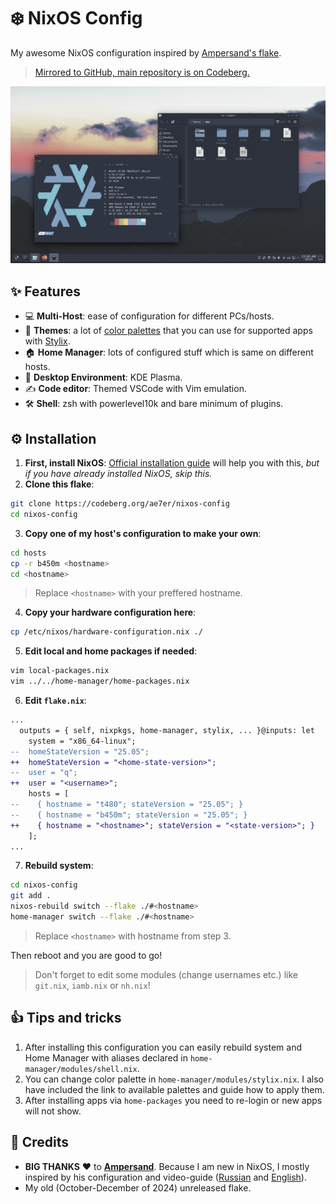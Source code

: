 # ❄️ NixOS Config
My awesome NixOS configuration inspired by [Ampersand's flake](https://github.com/Andrey0189/nixos-config-reborn).  
> [Mirrored to GitHub, main repository is on Codeberg.](https://codeberg.org/ae7er/nixos-config)

![Screenshot of system](./assets/screenshot1.png)

## ✨ Features
- 💻 **Multi-Host**: ease of configuration for different PCs/hosts.
- 🎨 **Themes**: a lot of [color palettes](https://github.com/tinted-theming/schemes) that you can use for supported apps with [Stylix](https://nix-community.github.io/stylix/configuration.html#handmade-schemes).
- 🏠 **Home Manager**: lots of configured stuff which is same on different hosts.
- 👣 **Desktop Environment**: KDE Plasma. 
- ✍️ **Code editor**: Themed VSCode with Vim emulation.
- 🛠️ **Shell**: zsh with powerlevel10k and bare minimum of plugins.

## ⚙️ Installation
1. **First, install NixOS**: [Official installation guide](https://nixos.org/manual/nixos/stable/#sec-installation) will help you with this, *but if you have already installed NixOS, skip this.*  
2. **Clone this flake**:
  ```bash
  git clone https://codeberg.org/ae7er/nixos-config
  cd nixos-config
  ```
3. **Copy one of my host's configuration to make your own**:
  ```bash
  cd hosts
  cp -r b450m <hostname>
  cd <hostname>
  ```
  > Replace `<hostname>` with your preffered hostname.
4. **Copy your hardware configuration here**:
  ```bash
  cp /etc/nixos/hardware-configuration.nix ./
  ```
5. **Edit local and home packages if needed**:
  ```bash
  vim local-packages.nix
  vim ../../home-manager/home-packages.nix
  ```
6. **Edit `flake.nix`**:
  ```diff
  ...
    outputs = { self, nixpkgs, home-manager, stylix, ... }@inputs: let
      system = "x86_64-linux";
  --  homeStateVersion = "25.05";
  ++  homeStateVersion = "<home-state-version>";
  --  user = "q";
  ++  user = "<username>";
      hosts = [
  --    { hostname = "t480"; stateVersion = "25.05"; }
  --    { hostname = "b450m"; stateVersion = "25.05"; }
  ++    { hostname = "<hostname>"; stateVersion = "<state-version>"; }
      ];
  ...
  ```
7. **Rebuild system**:
  ```bash
  cd nixos-config
  git add .
  nixos-rebuild switch --flake ./#<hostname>
  home-manager switch --flake ./#<hostname>
  ```
  > Replace `<hostname>` with hostname from step 3.  

Then reboot and you are good to go!
> Don't forget to edit some modules (change usernames etc.) like `git.nix`, `iamb.nix` or `nh.nix`!

## 👍 Tips and tricks
1. After installing this configuration you can easily rebuild system and Home Manager with aliases declared in `home-manager/modules/shell.nix`.
2. You can change color palette in `home-manager/modules/stylix.nix`. I also have included the link to available palettes and guide how to apply them.
3. After installing apps via `home-packages` you need to re-login or new apps will not show.

## 🤝 Credits
- **BIG THANKS** ❤️ to [**Ampersand**](https://github.com/Andrey0189). Because I am new in NixOS, I mostly inspired by his configuration and video-guide ([Russian](https://youtu.be/watch?v=HOq7XTygAAU) and [English](https://youtu.be/watch?v=nLwbNhSxLd4)).
- My old (October-December of 2024) unreleased flake.
